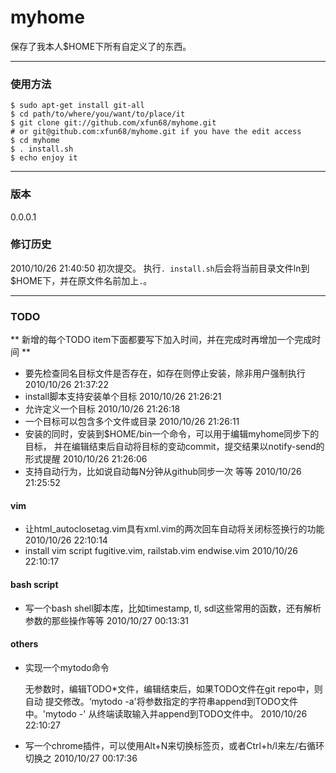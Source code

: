 # myhome

保存了我本人$HOME下所有自定义了的东西。

-------------------------------------------------------------------------

### 使用方法

    $ sudo apt-get install git-all
    $ cd path/to/where/you/want/to/place/it
    $ git clone git://github.com/xfun68/myhome.git 
    # or git@github.com:xfun68/myhome.git if you have the edit access
    $ cd myhome
    $ . install.sh
    $ echo enjoy it

-------------------------------------------------------------------------

### 版本

0.0.0.1

### 修订历史

2010/10/26 21:40:50
    初次提交。
    执行`. install.sh`后会将当前目录文件ln到$HOME下，并在原文件名前加上`.`。

-------------------------------------------------------------------------

### TODO

** 新增的每个TODO item下面都要写下加入时间，并在完成时再增加一个完成时间 **

  * 要先检查同名目标文件是否存在，如存在则停止安装，除非用户强制执行
    2010/10/26 21:37:22
  * install脚本支持安装单个目标
    2010/10/26 21:26:21
  * 允许定义一个目标
    2010/10/26 21:26:18
  * 一个目标可以包含多个文件或目录
    2010/10/26 21:26:11
  * 安装的同时，安装到$HOME/bin一个命令，可以用于编辑myhome同步下的目标，
    并在编辑结束后自动将目标的变动commit，提交结果以notify-send的形式提醒
    2010/10/26 21:26:06
  * 支持自动行为，比如说自动每N分钟从github同步一次 等等
    2010/10/26 21:25:52

#### vim
  * 让html_autoclosetag.vim具有xml.vim的两次回车自动将关闭标签换行的功能
    2010/10/26 22:10:14
  * install vim script fugitive.vim, railstab.vim endwise.vim
    2010/10/26 22:10:17

#### bash script

  * 写一个bash shell脚本库，比如timestamp, tl, sdl这些常用的函数，还有解析
    参数的那些操作等等
    2010/10/27 00:13:31

#### others

  * 实现一个mytodo命令

    无参数时，编辑TODO*文件，编辑结束后，如果TODO文件在git repo中，则自动
    提交修改。‘mytodo -a'将参数指定的字符串append到TODO文件中。'mytodo -'
    从终端读取输入并append到TODO文件中。
    2010/10/26 22:10:27

  * 写一个chrome插件，可以使用Alt+N来切换标签页，或者Ctrl+h/l来左/右循环切换之
    2010/10/27 00:17:36
